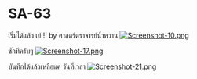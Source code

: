 # SA-63
เริ่มได้แล้ว เย่!!! by ศาสตร์ตราจารย์น้ำหวาน
[![Screenshot-10.png](https://i.postimg.cc/xdLqSrn3/Screenshot-10.png)](https://postimg.cc/Lq6mzbqJ)

ซักทีครับๆ
[![Screenshot-17.png](https://i.postimg.cc/LstYTwJW/Screenshot-17.png)](https://postimg.cc/WD41p96m)

บันทึกได้แล้วเหลือแค่ วันที่เวลา
[![Screenshot-21.png](https://i.postimg.cc/6pc430tx/Screenshot-21.png)](https://postimg.cc/WdD1Y0d5)

